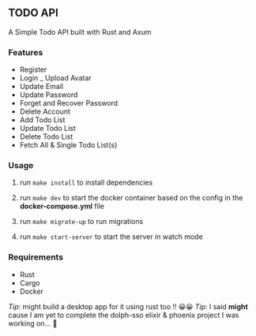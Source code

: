## TODO API

A Simple Todo API built with Rust and Axum

### Features

- Register
- Login
_ Upload Avatar
- Update Email
- Update Password
- Forget and Recover Password
- Delete Account
- Add Todo List
- Update Todo List
- Delete Todo List
- Fetch All & Single Todo List(s)

### Usage

1. run `make install` to install dependencies

2. run `make dev` to start the docker container based on the config in the **docker-compose.yml** file

3. run `make migrate-up` to run migrations

4. run `make start-server` to start the server in watch mode


### Requirements

- Rust
- Cargo
- Docker

*Tip*: might build a desktop app for it using rust too !! 😀😀
*Tip*: I said **might** cause I am yet to complete the dolph-sso elixir & phoenix project I was working on... 👀

